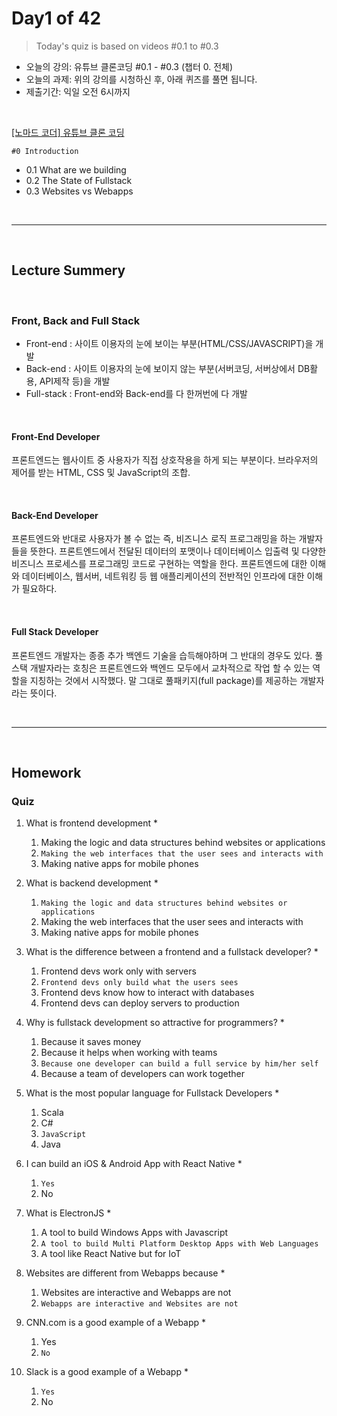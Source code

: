
# Day1 of 42

> Today's quiz is based on videos #0.1 to #0.3 

- 오늘의 강의: 유튜브 클론코딩 #0.1 - #0.3 (챕터 0. 전체)
- 오늘의 과제: 위의 강의를 시청하신 후, 아래 퀴즈를 풀면 됩니다.  
- 제출기간: 익일 오전 6시까지

<br/>

[[노마드 코더] 유튜브 클론 코딩](https://academy.nomadcoders.co/courses/enrolled/435438)

`#0 Introduction`
- 0.1 What are we building 
- 0.2 The State of Fullstack 
- 0.3 Websites vs Webapps 

<br/>

---

<br/>

## Lecture Summery

<br/>

### Front, Back and Full Stack
- Front-end : 사이트 이용자의 눈에 보이는 부분(HTML/CSS/JAVASCRIPT)을 개발
- Back-end : 사이트 이용자의 눈에 보이지 않는 부분(서버코딩, 서버상에서 DB활용, API제작 등)을 개발
- Full-stack : Front-end와 Back-end를 다 한꺼번에 다 개발

<br/>

#### Front-End Developer
프론트엔드는 웹사이트 중 사용자가 직접 상호작용을 하게 되는 부분이다. 
브라우저의 제어를 받는 HTML, CSS 및 JavaScript의 조합.

<br/>

#### Back-End Developer
프론트엔드와 반대로 사용자가 볼 수 없는 즉, 비즈니스 로직 프로그래밍을 하는 개발자들을 뜻한다. 
프론트엔드에서 전달된 데이터의 포맷이나 데이터베이스 입출력 및 다양한 비즈니스 프로세스를 프로그래밍 코드로 구현하는 역할을 한다. 
프론트엔드에 대한 이해와 데이터베이스, 웹서버, 네트워킹 등 웹 애플리케이션의 전반적인 인프라에 대한 이해가 필요하다.

<br/>

#### Full Stack Developer
프론트엔드 개발자는 종종 추가 백엔드 기술을 습득해야하며 그 반대의 경우도 있다. 
풀스택 개발자라는 호칭은 프론트엔드와 백엔드 모두에서 교차적으로 작업 할 수 있는 역할을 지칭하는 것에서 시작했다. 
말 그대로 풀패키지(full package)를 제공하는 개발자라는 뜻이다.

<br/>

---

<br/>

## Homework 

### Quiz

1. What is frontend development *   
    1) Making the logic and data structures behind websites or applications   
    2) `Making the web interfaces that the user sees and interacts with`   
    3) Making native apps for mobile phones   
    
2. What is backend development *   
    1) `Making the logic and data structures behind websites or applications`   
    2) Making the web interfaces that the user sees and interacts with   
    3) Making native apps for mobile phones   
    
3. What is the difference between a frontend and a fullstack developer? *   
    1) Frontend devs work only with servers   
    2) `Frontend devs only build what the users sees`   
    3) Frontend devs know how to interact with databases   
    4) Frontend devs can deploy servers to production   
    
4. Why is fullstack development so attractive for programmers? *   
    1) Because it saves money   
    2) Because it helps when working with teams   
    3) `Because one developer can build a full service by him/her self`   
    4) Because a team of developers can work together   
    
5. What is the most popular language for Fullstack Developers *   
    1) Scala   
    2) C#   
    3) `JavaScript`   
    4) Java   
    
6. I can build an iOS & Android App with React Native *   
    1) `Yes`   
    2) No   
    
7. What is ElectronJS *   
    1) A tool to build Windows Apps with Javascript   
    2) `A tool to build Multi Platform Desktop Apps with Web Languages`   
    3) A tool like React Native but for IoT   

8. Websites are different from Webapps because *   
    1) Websites are interactive and Webapps are not   
    2) `Webapps are interactive and Websites are not`   

9. CNN.com is a good example of a Webapp *   
    1) Yes   
    2) `No`   

10. Slack is a good example of a Webapp *   
    1) `Yes`   
    2) No   


